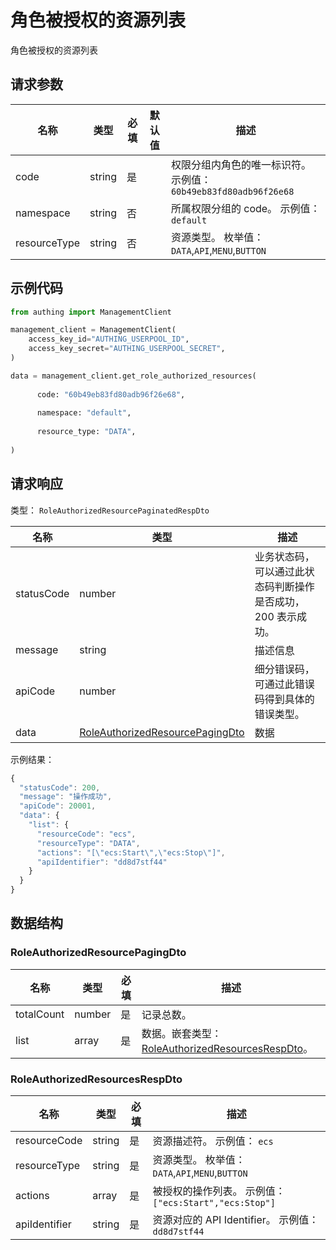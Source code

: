 # 角色被授权的资源列表

<!--
  警告⚠️：
  不要直接修改该文档，
  https://github.com/Authing/authing-docs-factory
  使用该项目进行生成
-->

角色被授权的资源列表

## 请求参数

| 名称 | 类型 | 必填 | 默认值 | 描述 |
| ---- | ---- | ---- | ---- | ---- |
| code | string  | 是 |  | 权限分组内角色的唯一标识符。 示例值： `60b49eb83fd80adb96f26e68` |
| namespace | string  | 否 |  | 所属权限分组的 code。 示例值： `default` |
| resourceType | string  | 否 |  | 资源类型。 枚举值：`DATA`,`API`,`MENU`,`BUTTON` |


## 示例代码

```py
from authing import ManagementClient

management_client = ManagementClient(
    access_key_id="AUTHING_USERPOOL_ID",
    access_key_secret="AUTHING_USERPOOL_SECRET",
)

data = management_client.get_role_authorized_resources(
  
      code: "60b49eb83fd80adb96f26e68",
  
      namespace: "default",
  
      resource_type: "DATA",
  
)
```



## 请求响应

类型： `RoleAuthorizedResourcePaginatedRespDto`

| 名称 | 类型 | 描述 |
| ---- | ---- | ---- |
| statusCode | number | 业务状态码，可以通过此状态码判断操作是否成功，200 表示成功。 |
| message | string | 描述信息 |
| apiCode | number | 细分错误码，可通过此错误码得到具体的错误类型。 |
| data | <a href="#RoleAuthorizedResourcePagingDto">RoleAuthorizedResourcePagingDto</a> | 数据 |



示例结果：

```js
{
  "statusCode": 200,
  "message": "操作成功",
  "apiCode": 20001,
  "data": {
    "list": {
      "resourceCode": "ecs",
      "resourceType": "DATA",
      "actions": "[\"ecs:Start\",\"ecs:Stop\"]",
      "apiIdentifier": "dd8d7stf44"
    }
  }
}
```

## 数据结构


### <a id="RoleAuthorizedResourcePagingDto"></a> RoleAuthorizedResourcePagingDto

| 名称 | 类型 | 必填 | 描述 |
| ---- |  ---- | ---- | ---- |
| totalCount | number | 是 | 记录总数。   |
| list | array | 是 | 数据。嵌套类型：<a href="#RoleAuthorizedResourcesRespDto">RoleAuthorizedResourcesRespDto</a>。   |


### <a id="RoleAuthorizedResourcesRespDto"></a> RoleAuthorizedResourcesRespDto

| 名称 | 类型 | 必填 | 描述 |
| ---- |  ---- | ---- | ---- |
| resourceCode | string | 是 | 资源描述符。 示例值： `ecs`  |
| resourceType | string | 是 | 资源类型。 枚举值：`DATA`,`API`,`MENU`,`BUTTON`  |
| actions | array | 是 | 被授权的操作列表。 示例值： `["ecs:Start","ecs:Stop"]`  |
| apiIdentifier | string | 是 | 资源对应的 API Identifier。 示例值： `dd8d7stf44`  |



